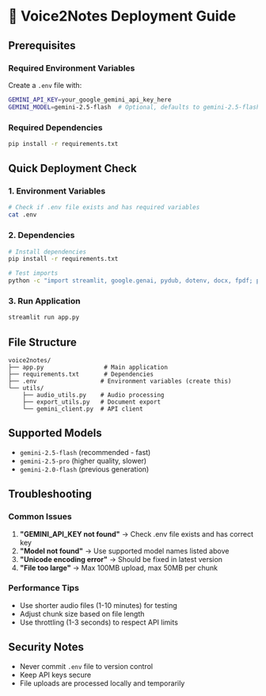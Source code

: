 # 🚀 Voice2Notes Deployment Guide

## Prerequisites

### Required Environment Variables
Create a `.env` file with:
```bash
GEMINI_API_KEY=your_google_gemini_api_key_here
GEMINI_MODEL=gemini-2.5-flash  # Optional, defaults to gemini-2.5-flash
```

### Required Dependencies
```bash
pip install -r requirements.txt
```

## Quick Deployment Check

### 1. Environment Variables
```bash
# Check if .env file exists and has required variables
cat .env
```

### 2. Dependencies
```bash
# Install dependencies
pip install -r requirements.txt

# Test imports
python -c "import streamlit, google.genai, pydub, dotenv, docx, fpdf; print('All dependencies OK')"
```

### 3. Run Application
```bash
streamlit run app.py
```

## File Structure
```
voice2notes/
├── app.py                 # Main application
├── requirements.txt       # Dependencies
├── .env                  # Environment variables (create this)
└── utils/
    ├── audio_utils.py    # Audio processing
    ├── export_utils.py   # Document export
    └── gemini_client.py  # API client
```

## Supported Models
- `gemini-2.5-flash` (recommended - fast)
- `gemini-2.5-pro` (higher quality, slower)
- `gemini-2.0-flash` (previous generation)

## Troubleshooting

### Common Issues
1. **"GEMINI_API_KEY not found"** → Check .env file exists and has correct key
2. **"Model not found"** → Use supported model names listed above
3. **"Unicode encoding error"** → Should be fixed in latest version
4. **"File too large"** → Max 100MB upload, max 50MB per chunk

### Performance Tips
- Use shorter audio files (1-10 minutes) for testing
- Adjust chunk size based on file length
- Use throttling (1-3 seconds) to respect API limits

## Security Notes
- Never commit `.env` file to version control
- Keep API keys secure
- File uploads are processed locally and temporarily
